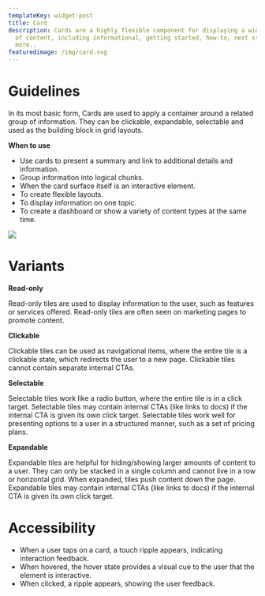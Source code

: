 ```yaml
---
templateKey: widget-post
title: Card
description: Cards are a highly flexible component for displaying a wide variety
  of content, including informational, getting started, how-to, next steps, and
  more..
featuredimage: /img/card.svg
---
```

# **Guidelines**

In its most basic form, Cards are used to apply a container around a related group of information. They can be clickable, expandable, selectable and used as the building block in grid layouts.

**When to use**

* Use cards to present a summary and link to additional details and information.
* Group information into logical chunks.
* When the card surface itself is an interactive element.
* To create flexible layouts.
* To display information on one topic.
* To create a dashboard or show a variety of content types at the same time.

![](/img/card.png)

# Variants

**Read-only**

Read-only tiles are used to display information to the user, such as features or services offered. Read-only tiles are often seen on marketing pages to promote content. 

**Clickable**

Clickable tiles can be used as navigational items, where the entire tile is a clickable state, which redirects the user to a new page. Clickable tiles cannot contain separate internal CTAs.

**Selectable**

Selectable tiles work like a radio button, where the entire tile is in a click target. Selectable tiles may contain internal CTAs (like links to docs) if the internal CTA is given its own click target. Selectable tiles work well for presenting options to a user in a structured manner, such as a set of pricing plans.

**Expandable**

Expandable tiles are helpful for hiding/showing larger amounts of content to a user. They can only be stacked in a single column and cannot live in a row or horizontal grid. When expanded, tiles push content down the page. Expandable tiles may contain internal CTAs (like links to docs) if the internal CTA is given its own click target.

# **Accessibility**

* When a user taps on a card, a touch ripple appears, indicating interaction feedback.
* When hovered, the hover state provides a visual cue to the user that the element is interactive.
* When clicked, a ripple appears, showing the user feedback.